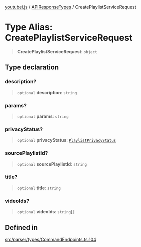 [youtubei.js](../../../README.md) / [APIResponseTypes](../README.md) / CreatePlaylistServiceRequest

# Type Alias: CreatePlaylistServiceRequest

> **CreatePlaylistServiceRequest**: `object`

## Type declaration

### description?

> `optional` **description**: `string`

### params?

> `optional` **params**: `string`

### privacyStatus?

> `optional` **privacyStatus**: [`PlaylistPrivacyStatus`](PlaylistPrivacyStatus.md)

### sourcePlaylistId?

> `optional` **sourcePlaylistId**: `string`

### title?

> `optional` **title**: `string`

### videoIds?

> `optional` **videoIds**: `string`[]

## Defined in

[src/parser/types/CommandEndpoints.ts:104](https://github.com/LuanRT/YouTube.js/blob/4ae0cc5c523a2080e68d6c0c1437c78fe318ea30/src/parser/types/CommandEndpoints.ts#L104)
